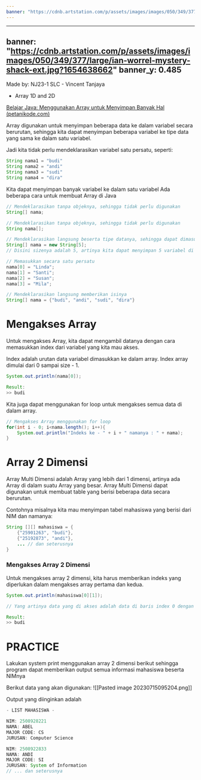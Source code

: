 ```yaml
---
banner: "https://cdnb.artstation.com/p/assets/images/images/050/349/377/large/ian-worrel-mystery-shack-ext.jpg?1654638662"
---
```

---
banner: "https://cdnb.artstation.com/p/assets/images/images/050/349/377/large/ian-worrel-mystery-shack-ext.jpg?1654638662"
banner_y: 0.485
---
Made by: NJ23-1 SLC - Vincent Tanjaya
- Array 1D and 2D

[Belajar Java: Menggunakan Array untuk Menyimpan Banyak Hal (petanikode.com)](https://www.petanikode.com/java-array/)

Array digunakan untuk menyimpan beberapa data ke dalam variabel secara berurutan, sehingga kita dapat menyimpan beberapa variabel ke tipe data yang sama ke dalam satu variabel.

Jadi kita tidak perlu mendeklarasikan variabel satu persatu, seperti:

```java
String nama1 = "budi"
String nama2 = "andi"
String nama3 = "sudi"
String nama4 = "dira"
```

Kita dapat menyimpan banyak variabel ke dalam satu variabel
Ada beberapa cara untuk membuat Array di Java
```java
// Mendeklarasikan tanpa objeknya, sehingga tidak perlu digunakan 
String[] nama;

// Mendeklarasikan tanpa objeknya, sehingga tidak perlu digunakan 
String nama[];

// Mendeklarasikan langsung beserta tipe datanya, sehingga dapat dimasukkan dengan beberapa variabel tipe data yang sama. 
String[] nama = new String[5];
// Disini sizenya adalah 5, artinya kita dapat menyimpan 5 variabel di tipe data tersebut, sehingga indeks array yang diakses dapat dimulai dari 0 hingga 4 (size - 1)

// Memasukkan secara satu persatu
nama[0] = "Linda";
nama[1] = "Santi";
nama[2] = "Susan";
nama[3] = "Mila";

// Mendeklarasikan langsung memberikan isinya
String[] nama = {"budi", "andi", "sudi", "dira"}

```

# Mengakses Array
Untuk mengakses Array, kita dapat mengambil datanya dengan cara memasukkan index dari variabel yang kita mau akses. 

Index adalah urutan data variabel dimasukkan ke dalam array. Index array dimulai dari 0 sampai size - 1.
```java
System.out.println(nama[0]);

Result:
>> budi
```

Kita juga dapat menggunakan for loop untuk mengakses semua data di dalam array.

```java
// Mengakses Array menggunakan for loop
for(int i - 0; i<nama.length(); i++){
	System.out.println("Indeks ke - " + i + " namanya : " + nama);
}
```



# Array 2 Dimensi
Array Multi Dimensi adalah Array yang lebih dari 1 dimensi, artinya ada Array di dalam suatu Array yang besar. Array Multi Dimensi dapat digunakan untuk membuat table yang berisi beberapa data secara berurutan.

Contohnya misalnya kita mau menyimpan tabel mahasiswa yang berisi dari NIM dan namanya:
``` java
String [][] mahasiswa = {
	{"25901263", "budi"},
	{"25192873", "andi"},
	... // dan seterusnya
}
```

### Mengakses Array 2 Dimensi
Untuk mengakses array 2 dimensi, kita harus memberikan indeks yang diperlukan dalam mengakses array pertama dan kedua.
```java
System.out.println(mahasiswa[0][1]);

// Yang artinya data yang di akses adalah data di baris index 0 dengan kolom index 1, yaitu budi

Result:
>> budi
```

# PRACTICE
Lakukan system print menggunakan array 2 dimensi berikut sehingga program dapat memberikan output semua informasi mahasiswa beserta NIMnya

Berikut data yang akan digunakan:
![[Pasted image 20230715095204.png]]

Output yang diinginkan adalah

```java
- LIST MAHASISWA -

NIM: 2508928221
NAMA: ABEL
MAJOR CODE: CS
JURUSAN: Computer Science

NIM: 2508922833
NAMA: ANDI
MAJOR CODE: SI
JURUSAN: System of Information
// ... dan seterusnya
```

